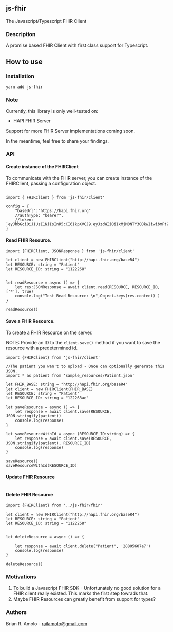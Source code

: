 ## js-fhir

The Javascript/Typescript FHIR Client

### Description

A promise based FHIR Client with first class support for Typescript.

## How to use


### Installation

```
yarn add js-fhir
```

### Note

Currently, this library is only well-tested on:
- HAPI FHIR Server

Support for more FHIR Server implementations coming soon.

In the meantime, feel free to share your findings.

### API


#### Create instance of the FHIRClient

To communicate with the FHIR server, you can create instance of the FHIRClient, passing a configuration object.

```

import { FHIRClient } from 'js-fhir/client'

config = {
    "baseUrl":"https://hapi.fhir.org"
    //authType: "bearer",
    //token: `eyJhbGciOiJIUzI1NiIsInR5cCI6IkpXVCJ9.eyJzdWIiOiIxMjM0NTY3ODkwIiwibmFtZSI6IkpvaG4gRG9lIiwiaWF0IjoxNTE2MjM5MDIyfQ.SflKxwRJSMeKKF2QT4fwpMeJf36POk6yJV_adQssw5c`
}

```


#### Read FHIR Resource.
````
import {FHIRClient, JSONResponse } from 'js-fhir/client'

let client = new FHIRClient("http://hapi.fhir.org/baseR4")
let RESOURCE: string = "Patient"
let RESOURCE_ID: string = "1122268"


let readResource = async () => {
    let res:JSONResponse = await client.read(RESOURCE, RESOURCE_ID, ['*'], true)
    console.log("Test Read Resource: \n",Object.keys(res.content) )
}

readResource()

````


#### Save a FHIR Resource.
To create a FHIR Resource on the server.

NOTE: Provide an ID to the `client.save()` method if you want to save the resource with a predetermined id.


```
import {FHIRClient} from 'js-fhir/client'

//The patient you wan't to upload - Once can optionally generate this JSON.
import * as patient from 'sample_resources/Patient.json'

let FHIR_BASE: string = "http://hapi.fhir.org/baseR4"
let client = new FHIRClient(FHIR_BASE)
let RESOURCE: string = "Patient"
let RESOURCE_ID: string = "122268ae"

let saveResource = async () => {
    let response = await client.save(RESOURCE, JSON.stringify(patient))
    console.log(response)
}

let saveResourceWithId = async (RESOURCE_ID:string) => {
    let response = await client.save(RESOURCE, JSON.stringify(patient), RESOURCE_ID)
    console.log(response)
} 

saveResource()
saveResourceWithId(RESOURCE_ID)

```


#### Update FHIR Resource
```
```


#### Delete FHIR Resource
```
import {FHIRClient} from '../js-fhir/fhir'

let client = new FHIRClient("http://hapi.fhir.org/baseR4")
let RESOURCE: string = "Patient"
let RESOURCE_ID: string = "1122268"


let deleteResource = async () => {

    let response = await client.delete("Patient", '28805607a7')
    console.log(response)
}

deleteResource()
```



### Motivations

1. To build a Javascript FHIR SDK - Unfortunately no good solution for a FHIR client really existed. 
This marks the first step towrads that.
2. Maybe FHIR Resources can greatly benefit from support for types?



### Authors
Brian R. Amolo - <railamolo@gmail.com>